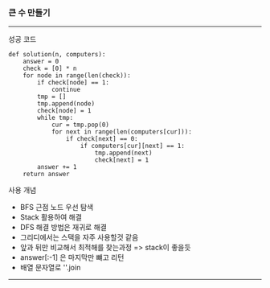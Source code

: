 ### 큰 수 만들기

---

성공 코드

```
def solution(n, computers):
    answer = 0
    check = [0] * n
    for node in range(len(check)):
        if check[node] == 1:
            continue
        tmp = []
        tmp.append(node)
        check[node] = 1
        while tmp:
            cur = tmp.pop(0)
            for next in range(len(computers[cur])):
                if check[next] == 0:
                    if computers[cur][next] == 1:
                        tmp.append(next)
                        check[next] = 1
        answer += 1
    return answer
```

사용 개념

- BFS 근점 노드 우선 탐색
- Stack 활용하여 해결
- DFS 해결 방법은 재귀로 해결
- 그리디에서는 스택을 자주 사용할것 같음
- 앞과 뒤만 비교해서 최적해를 찾는과정 => stack이 좋을듯
- answer[:-1] 은 마지막만 뺴고 리턴
- 배열 문자열로 ''.join
---
